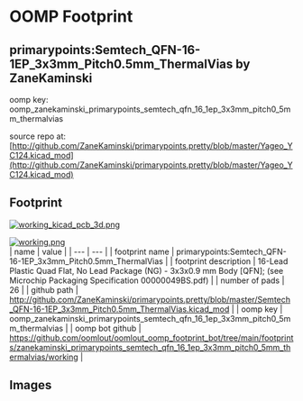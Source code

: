 # OOMP Footprint  
## primarypoints:Semtech_QFN-16-1EP_3x3mm_Pitch0.5mm_ThermalVias  by ZaneKaminski  
  
oomp key: oomp_zanekaminski_primarypoints_semtech_qfn_16_1ep_3x3mm_pitch0_5mm_thermalvias  
  
source repo at: [http://github.com/ZaneKaminski/primarypoints.pretty/blob/master/Yageo_YC124.kicad_mod](http://github.com/ZaneKaminski/primarypoints.pretty/blob/master/Yageo_YC124.kicad_mod)  
## Footprint  
  
[![working_kicad_pcb_3d.png](working_kicad_pcb_3d_600.png)](working_kicad_pcb_3d.png)  
  
[![working.png](working_600.png)](working.png)  
| name | value | 
| --- | --- | 
| footprint name | primarypoints:Semtech_QFN-16-1EP_3x3mm_Pitch0.5mm_ThermalVias | 
| footprint description | 16-Lead Plastic Quad Flat, No Lead Package (NG) - 3x3x0.9 mm Body [QFN]; (see Microchip Packaging Specification 00000049BS.pdf) | 
| number of pads | 26 | 
| github path | http://github.com/ZaneKaminski/primarypoints.pretty/blob/master/Semtech_QFN-16-1EP_3x3mm_Pitch0.5mm_ThermalVias.kicad_mod | 
| oomp key | oomp_zanekaminski_primarypoints_semtech_qfn_16_1ep_3x3mm_pitch0_5mm_thermalvias | 
| oomp bot github | https://github.com/oomlout/oomlout_oomp_footprint_bot/tree/main/footprints/zanekaminski_primarypoints_semtech_qfn_16_1ep_3x3mm_pitch0_5mm_thermalvias/working | 
## Images  
